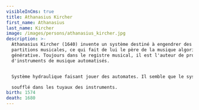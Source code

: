 ```yaml
---
visibleInCms: true
title: Athanasius Kircher
first_name: Athanasius
last_name: Kircher
image: /images/persons/athanasius_kircher.jpg
description: >-
  Athanasius Kircher (1640) invente un système destiné à engendrer des
  partitions musicales, ce qui fait de lui le père de la musique algorithmique
  générative. Toujours dans le registre musical, il est l'auteur de propositions
  d'instruments de musique automatisés.


  Système hydraulique faisant jouer des automates. Il semble que le système hydraulique produit de l'air qui est

  soufflé dans les tuyaux des instruments.
birth: 1574
death: 1680
---
```


